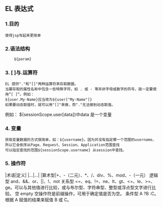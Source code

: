 ## EL 表达式
### 1.目的
	使得jsp写起来更简单
### 2.语法结构
```el
	${param}
```
### 3. [ ]与.运算符
	EL 提供"."和"[]"两种运算符来存取数据。
	当要存取的属性名称中包含一些特殊字符，如 . 或 - 等并非字母或数字的符号，就一定要使用“[ ]“。例如：
	${user.My-Name}应当改为${user["My-Name"]}
	如果要动态取值时，就可以用"[]"来做，而"."无法做到动态取值。
例如：
	${sessionScope.user[data]}中data 是一个变量

### 4. 变量
	获取变量数据的方式很简单，如：${username}。因为并没有指定哪一个范围的username，所以它会依序从Page、Request、Session、Application范围查找
	可以指定查找的范围${sessionScope.username} 从session中查找。
### 5. 操作符
|术语|定义|
|...|...|
|算术型|+、-（二元）、*、/、div、%、mod、-（一元）
逻辑型
and、&&、or、||、!、not
关系型
==、eq、!=、ne、lt、gt、<=、le、>=、ge。可以与其他值进行比较，或与布尔型、字符串型、整型或浮点型文字进行比较。
空
empty 空操作符是前缀操作，可用于确定值是否为空。
条件型
A ?B :C。根据 A 赋值的结果来赋值 B 或 C。